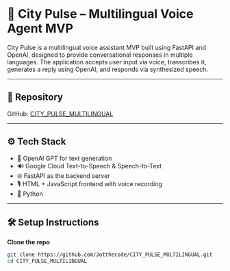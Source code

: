 # 🌆 City Pulse – Multilingual Voice Agent MVP

City Pulse is a multilingual voice assistant MVP built using FastAPI and OpenAI, designed to provide conversational responses in multiple languages. The application accepts user input via voice, transcribes it, generates a reply using OpenAI, and responds via synthesized speech.

---

## 🔗 Repository

GitHub: [CITY_PULSE_MULTILINGUAL](https://github.com/Jotthecode/CITY_PULSE_MULTILINGUAL)

---

## ⚙️ Tech Stack

- 🧠 OpenAI GPT for text generation
- 🔊 Google Cloud Text-to-Speech & Speech-to-Text
- 🌐 FastAPI as the backend server
- 🎙️ HTML + JavaScript frontend with voice recording
- 🐍 Python

---

## 🛠️ Setup Instructions

**Clone the repo**
   ```bash
   git clone https://github.com/Jotthecode/CITY_PULSE_MULTILINGUAL.git
   cd CITY_PULSE_MULTILINGUAL

